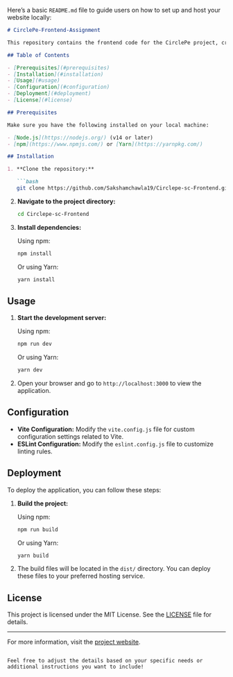 Here’s a basic `README.md` file to guide users on how to set up and host your website locally:

```markdown
# CirclePe-Frontend-Assignment

This repository contains the frontend code for the CirclePe project, created by Saksham Chawla from Galgotias University.

## Table of Contents

- [Prerequisites](#prerequisites)
- [Installation](#installation)
- [Usage](#usage)
- [Configuration](#configuration)
- [Deployment](#deployment)
- [License](#license)

## Prerequisites

Make sure you have the following installed on your local machine:

- [Node.js](https://nodejs.org/) (v14 or later)
- [npm](https://www.npmjs.com/) or [Yarn](https://yarnpkg.com/)

## Installation

1. **Clone the repository:**

   ```bash
   git clone https://github.com/Sakshamchawla19/Circlepe-sc-Frontend.git
   ```

2. **Navigate to the project directory:**

   ```bash
   cd Circlepe-sc-Frontend
   ```

3. **Install dependencies:**

   Using npm:

   ```bash
   npm install
   ```

   Or using Yarn:

   ```bash
   yarn install
   ```

## Usage

1. **Start the development server:**

   Using npm:

   ```bash
   npm run dev
   ```

   Or using Yarn:

   ```bash
   yarn dev
   ```

2. Open your browser and go to `http://localhost:3000` to view the application.

## Configuration

- **Vite Configuration:** Modify the `vite.config.js` file for custom configuration settings related to Vite.
- **ESLint Configuration:** Modify the `eslint.config.js` file to customize linting rules.

## Deployment

To deploy the application, you can follow these steps:

1. **Build the project:**

   Using npm:

   ```bash
   npm run build
   ```

   Or using Yarn:

   ```bash
   yarn build
   ```

2. The build files will be located in the `dist/` directory. You can deploy these files to your preferred hosting service.

## License

This project is licensed under the MIT License. See the [LICENSE](LICENSE) file for details.

---

For more information, visit the [project website](https://circlepe-sc-frontend.vercel.app/).

```

Feel free to adjust the details based on your specific needs or additional instructions you want to include!
